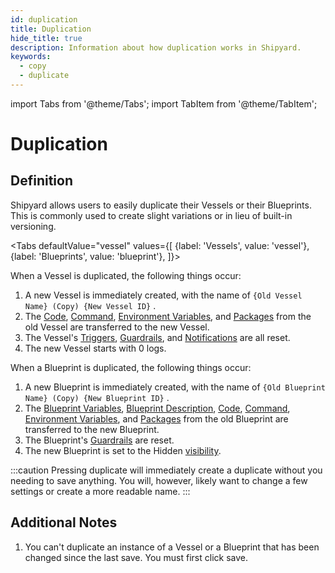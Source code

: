 ```yaml
---
id: duplication
title: Duplication
hide_title: true
description: Information about how duplication works in Shipyard.
keywords:
  - copy
  - duplicate
---
```


import Tabs from '@theme/Tabs';
import TabItem from '@theme/TabItem';

# Duplication

## Definition

Shipyard allows users to easily duplicate their Vessels or their Blueprints. This is commonly used to create slight variations or in lieu of built-in versioning.

<Tabs
defaultValue="vessel"
values={[
{label: 'Vessels', value: 'vessel'},
{label: 'Blueprints', value: 'blueprint'},
]}>
<TabItem value='vessel'>

When a Vessel is duplicated, the following things occur:

1. A new Vessel is immediately created, with the name of `{Old Vessel Name} (Copy) {New Vessel ID}` .
2. The [Code](../code/code-overview.md), [Command](../code/command.md), [Environment Variables](../requirements/environment-variables.md), and [Packages](../requirements/external-package-dependencies.md) from the old Vessel are transferred to the new Vessel.
3. The Vessel's [Triggers](../triggers/triggers-overview), [Guardrails](../settings/guardrails.md), and [Notifications](../settings/notifications.md) are all reset.
4. The new Vessel starts with 0 logs.

</TabItem>
<TabItem value='blueprint'>

When a Blueprint is duplicated, the following things occur:

1. A new Blueprint is immediately created, with the name of `{Old Blueprint Name} (Copy) {New Blueprint ID}` .
2. The [Blueprint Variables](../inputs/blueprint-variables.md), [Blueprint Description](../inputs/blueprint-description.md), [Code](../code/code-overview.md), [Command](../code/command.md), [Environment Variables](../requirements/environment-variables.md), and [Packages](../requirements/external-package-dependencies.md) from the old Blueprint are transferred to the new Blueprint.
3. The Blueprint's [Guardrails](../settings/guardrails.md) are reset.
4. The new Blueprint is set to the Hidden [visibility](visibility.md).

</TabItem>
</Tabs>

:::caution
Pressing duplicate will immediately create a duplicate without you needing to save anything. You will, however, likely want to change a few settings or create a more readable name.
:::

## Additional Notes

1. You can't duplicate an instance of a Vessel or a Blueprint that has been changed since the last save. You must first click save.
